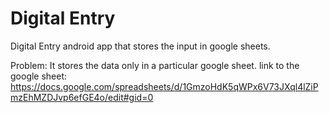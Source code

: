 # Digital Entry

Digital Entry android app that stores the input in google sheets.

Problem:
It stores the data only in a particular google sheet.
link to the google sheet: https://docs.google.com/spreadsheets/d/1GmzoHdK5qWPx6V73JXql4lZiPmzEhMZDJvp6efGE4o/edit#gid=0
